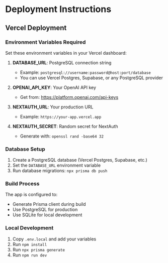 # Deployment Instructions

## Vercel Deployment

### Environment Variables Required

Set these environment variables in your Vercel dashboard:

1. **DATABASE_URL**: PostgreSQL connection string
   - Example: `postgresql://username:password@host:port/database`
   - You can use Vercel Postgres, Supabase, or any PostgreSQL provider

2. **OPENAI_API_KEY**: Your OpenAI API key
   - Get from: https://platform.openai.com/api-keys

3. **NEXTAUTH_URL**: Your production URL
   - Example: `https://your-app.vercel.app`

4. **NEXTAUTH_SECRET**: Random secret for NextAuth
   - Generate with: `openssl rand -base64 32`

### Database Setup

1. Create a PostgreSQL database (Vercel Postgres, Supabase, etc.)
2. Set the `DATABASE_URL` environment variable
3. Run database migrations: `npx prisma db push`

### Build Process

The app is configured to:
- Generate Prisma client during build
- Use PostgreSQL for production
- Use SQLite for local development

### Local Development

1. Copy `.env.local` and add your variables
2. Run `npm install`
3. Run `npx prisma generate`
4. Run `npm run dev`
